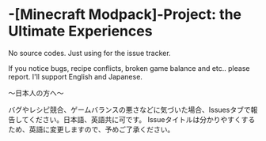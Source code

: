 # -[Minecraft Modpack]-Project: the Ultimate Experiences
No source codes. Just using for the issue tracker.

If you notice bugs, recipe conflicts, broken game balance and etc.. please report.
I'll support English and Japanese.




～日本人の方へ～

バグやレシピ競合、ゲームバランスの悪さなどに気づいた場合、Issuesタブで報告してください。日本語、英語共に可です。
Issueタイトルは分かりやすくするため、英語に変更しますので、予めご了承ください。
